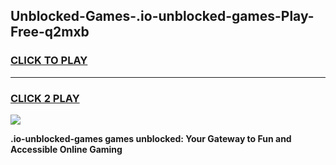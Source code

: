 
## Unblocked-Games-.io-unblocked-games-Play-Free-q2mxb
<h3>
<a href="https://premium76.site?title=.io-unblocked-games&ref=15A">CLICK TO PLAY</a></h3>
<hr>

<h3>
<a href="https://premium76.site?title=.io-unblocked-games&ref=15A">CLICK 2 PLAY</a>
  
</h3>

<a href="https://premium76.site?title=.io-unblocked-games&ref=15A"><img src="https://clearcache.store/games.png"></a>


**.io-unblocked-games games unblocked: Your Gateway to Fun and Accessible Online Gaming**
